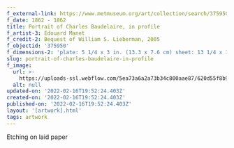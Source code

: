 ```yaml
---
f_external-link: https://www.metmuseum.org/art/collection/search/375950
f_date: 1862 - 1862
title: Portrait of Charles Baudelaire, in profile
f_artist-3: Edouard Manet
f_credit-2: Bequest of William S. Lieberman, 2005
f_objectid: '375950'
f_dimensions-2: 'plate: 5 1/4 x 3 in. (13.3 x 7.6 cm) sheet: 13 1/4 x 11 in. (33.7 x 27.9 cm)'
slug: portrait-of-charles-baudelaire-in-profile
f_image:
  url: >-
    https://uploads-ssl.webflow.com/5ea73a6a2a73b34c800aae87/620d55f8b9ab87fee7bc8846_DP815238.jpeg
  alt: null
updated-on: '2022-02-16T19:52:24.403Z'
created-on: '2022-02-16T19:52:24.403Z'
published-on: '2022-02-16T19:52:24.403Z'
layout: '[artwork].html'
tags: artwork
---
```


Etching on laid paper
